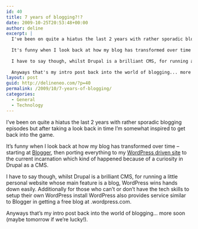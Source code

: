 ```yaml
---
id: 40
title: 7 years of blogging?!?
date: 2009-10-25T20:53:48+00:00
author: deline
excerpt: |
  I've been on quite a hiatus the last 2 years with rather sporadic blogging episodes but after taking a look back in time I'm somewhat inspired to get back into the game.
  
  It's funny when I look back at how my blog has transformed over time - starting at <a href="http://www.blogger.com">Blogger</a>, then porting everything to my <a href="http://www.delineneo.com/wordpress">WordPress driven site</a> to the current incarnation which kind of happened because of a curiosity in Drupal as a CMS.
  
  I have to say though, whilst Drupal is a brilliant CMS, for running a little personal website whose main feature is a blog, WordPress wins hands down easily. Additionally for those who can't or don't have the tech skills to setup their own WordPress install WordPress also provides service similar to Blogger in getting a free blog at <yourblog>.wordpress.com.
  
  Anyways that's my intro post back into the world of blogging... more soon (maybe tomorrow if we're lucky!).
layout: post
guid: http://delineneo.com/?p=40
permalink: /2009/10/7-years-of-blogging/
categories:
  - General
  - Technology
---
```

I&#8217;ve been on quite a hiatus the last 2 years with rather sporadic blogging episodes but after taking a look back in time I&#8217;m somewhat inspired to get back into the game.

It&#8217;s funny when I look back at how my blog has transformed over time &#8211; starting at [Blogger](http://www.blogger.com), then porting everything to my [WordPress driven site](http://www.delineneo.com/wordpress) to the current incarnation which kind of happened because of a curiosity in Drupal as a CMS.

I have to say though, whilst Drupal is a brilliant CMS, for running a little personal website whose main feature is a blog, WordPress wins hands down easily. Additionally for those who can&#8217;t or don&#8217;t have the tech skills to setup their own WordPress install WordPress also provides service similar to Blogger in getting a free blog at <yourblog>.wordpress.com.

Anyways that&#8217;s my intro post back into the world of blogging&#8230; more soon (maybe tomorrow if we&#8217;re lucky!).